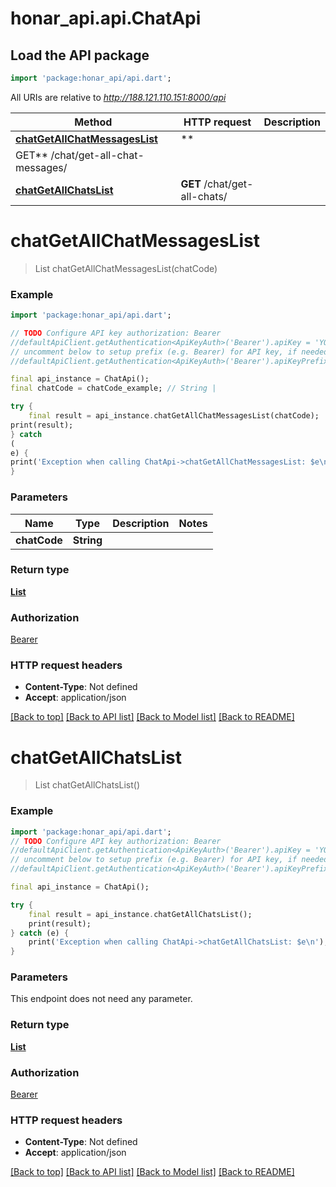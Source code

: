 # honar_api.api.ChatApi

## Load the API package

```dart
import 'package:honar_api/api.dart';
```

All URIs are relative to *http://188.121.110.151:8000/api*

Method | HTTP request | Description
------------- | ------------- | -------------
[**chatGetAllChatMessagesList**](ChatApi.md#chatgetallchatmessageslist) | **
GET** /chat/get-all-chat-messages/ |
[**chatGetAllChatsList**](ChatApi.md#chatgetallchatslist) | **GET** /chat/get-all-chats/ |

# **chatGetAllChatMessagesList**

> List<Message> chatGetAllChatMessagesList(chatCode)

### Example

```dart
import 'package:honar_api/api.dart';

// TODO Configure API key authorization: Bearer
//defaultApiClient.getAuthentication<ApiKeyAuth>('Bearer').apiKey = 'YOUR_API_KEY';
// uncomment below to setup prefix (e.g. Bearer) for API key, if needed
//defaultApiClient.getAuthentication<ApiKeyAuth>('Bearer').apiKeyPrefix = 'Bearer';

final api_instance = ChatApi();
final chatCode = chatCode_example; // String | 

try {
    final result = api_instance.chatGetAllChatMessagesList(chatCode);
print(result);
} catch
(
e) {
print('Exception when calling ChatApi->chatGetAllChatMessagesList: $e\n');
}
```

### Parameters

Name | Type | Description  | Notes
------------- | ------------- | ------------- | -------------
**chatCode** | **String**|  |

### Return type

[**List<Message>**](Message.md)

### Authorization

[Bearer](../README.md#Bearer)

### HTTP request headers

- **Content-Type**: Not defined
- **Accept**: application/json

[[Back to top]](#) [[Back to API list]](../README.md#documentation-for-api-endpoints) [[Back to Model list]](../README.md#documentation-for-models) [[Back to README]](../README.md)

# **chatGetAllChatsList**
> List<Chat> chatGetAllChatsList()



### Example
```dart
import 'package:honar_api/api.dart';
// TODO Configure API key authorization: Bearer
//defaultApiClient.getAuthentication<ApiKeyAuth>('Bearer').apiKey = 'YOUR_API_KEY';
// uncomment below to setup prefix (e.g. Bearer) for API key, if needed
//defaultApiClient.getAuthentication<ApiKeyAuth>('Bearer').apiKeyPrefix = 'Bearer';

final api_instance = ChatApi();

try {
    final result = api_instance.chatGetAllChatsList();
    print(result);
} catch (e) {
    print('Exception when calling ChatApi->chatGetAllChatsList: $e\n');
}
```

### Parameters
This endpoint does not need any parameter.

### Return type

[**List<Chat>**](Chat.md)

### Authorization

[Bearer](../README.md#Bearer)

### HTTP request headers

- **Content-Type**: Not defined
- **Accept**: application/json

[[Back to top]](#) [[Back to API list]](../README.md#documentation-for-api-endpoints) [[Back to Model list]](../README.md#documentation-for-models) [[Back to README]](../README.md)

